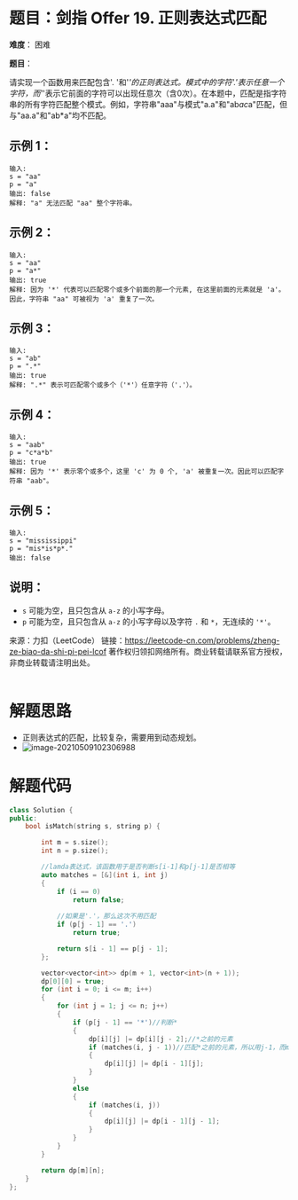 # 题目：剑指 Offer 19. 正则表达式匹配
**难度**： 困难

**题目**：

请实现一个函数用来匹配包含'. '和'*'的正则表达式。模式中的字符'.'表示任意一个字符，而'*'表示它前面的字符可以出现任意次（含0次）。在本题中，匹配是指字符串的所有字符匹配整个模式。例如，字符串"aaa"与模式"a.a"和"ab*ac*a"匹配，但与"aa.a"和"ab*a"均不匹配。





## 示例 1：

```
输入:
s = "aa"
p = "a"
输出: false
解释: "a" 无法匹配 "aa" 整个字符串。
```

## 示例 2：

```
输入:
s = "aa"
p = "a*"
输出: true
解释: 因为 '*' 代表可以匹配零个或多个前面的那一个元素, 在这里前面的元素就是 'a'。因此，字符串 "aa" 可被视为 'a' 重复了一次。
```

## 示例 3：

```
输入:
s = "ab"
p = ".*"
输出: true
解释: ".*" 表示可匹配零个或多个（'*'）任意字符（'.'）。
```

## 示例 4：

```
输入:
s = "aab"
p = "c*a*b"
输出: true
解释: 因为 '*' 表示零个或多个，这里 'c' 为 0 个, 'a' 被重复一次。因此可以匹配字符串 "aab"。
```

## 示例 5：

```
输入:
s = "mississippi"
p = "mis*is*p*."
输出: false
```



## 说明：

- `s` 可能为空，且只包含从 `a-z` 的小写字母。
- `p` 可能为空，且只包含从 `a-z` 的小写字母以及字符 `.` 和 `*`，无连续的 `'*'`。



来源：力扣（LeetCode）
链接：https://leetcode-cn.com/problems/zheng-ze-biao-da-shi-pi-pei-lcof
著作权归领扣网络所有。商业转载请联系官方授权，非商业转载请注明出处。
<br>
<br>

# 解题思路

- 正则表达式的匹配，比较复杂，需要用到动态规划。
- ![image-20210509102306988](C:\Users\DELL\AppData\Roaming\Typora\typora-user-images\image-20210509102306988.png)

# 解题代码


```cpp
class Solution {
public:
    bool isMatch(string s, string p) {

        int m = s.size();
        int n = p.size();

        //lamda表达式，该函数用于是否判断s[i-1]和p[j-1]是否相等
        auto matches = [&](int i, int j)
        {
            if (i == 0)
                return false;
            
            //如果是'.'，那么这次不用匹配
            if (p[j - 1] == '.')
                return true;

            return s[i - 1] == p[j - 1];
        };

        vector<vector<int>> dp(m + 1, vector<int>(n + 1));
        dp[0][0] = true;
        for (int i = 0; i <= m; i++)
        {
            for (int j = 1; j <= n; j++)
            {
                if (p[j - 1] == '*')//判断*
                {
                    dp[i][j] |= dp[i][j - 2];//*之前的元素
                    if (matches(i, j - 1))//匹配*之前的元素，所以用j-1，而matches里面又j-1，即j-2
                    {
                        dp[i][j] |= dp[i - 1][j];
                    }
                }
                else
                {
                    if (matches(i, j))
                    {
                        dp[i][j] |= dp[i - 1][j - 1];
                    }
                }
            }
        }

        return dp[m][n];
    }
};
```